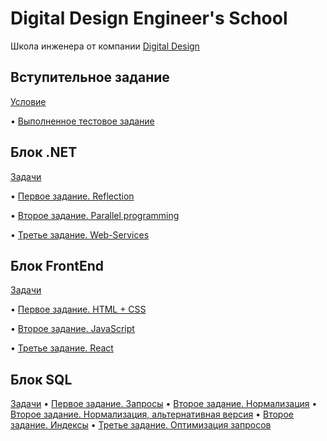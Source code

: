 # Digital Design Engineer's School

Школа инженера от компании [Digital Design](https://digdes.ru/it-university/shkola-inzhenera)


## Вступительное задание 
[Условие](https://docs.google.com/document/d/1IbihFMFaPLuBVJeAeonxhiogJ1ll447q/edit#heading=h.gjdgxs)

• [Выполненное тестовое задание](https://github.com/Escaper2/DigitalDesign-Engineer-School/tree/master/TextAnalyzer/TextAnalyzer)

## Блок .NET

[Задачи](https://docs.google.com/document/d/1zQWboO4BlXubMX-Ic_V9HX8e7aNG8Z48/edit?usp=sharing&ouid=108138686845824193994&rtpof=true&sd=true)

• [Первое задание. Reflection](https://github.com/Escaper2/DigitalDesign-Engineer-School/edit/master/README.md)

• [Второе задание. Parallel programming](https://github.com/Escaper2/DigitalDesign-Engineer-School/tree/master/TextAnalyzer/SecondTask)

• [Третье задание. Web-Services](https://github.com/Escaper2/DigitalDesign-Engineer-School/tree/master/TextAnalyzer/ThirdTask)

## Блок FrontEnd

[Задачи](https://docs.google.com/document/d/1ss9NCrRyuNK-B3qJXlKmO8t04G6bOpHj/edit?usp=sharing&ouid=108138686845824193994&rtpof=true&sd=true)

• [Первое задание. HTML + CSS](https://github.com/Escaper2/DigitalDesign-Engineer-School/tree/master/DigitalDesign.Frontend/FirstTask)

• [Второе задание. JavaScript](https://github.com/Escaper2/DigitalDesign-Engineer-School/tree/master/DigitalDesign.Frontend/SecondTask)

• [Третье задание. React](https://github.com/Escaper2/DigitalDesign-Engineer-School/tree/master/DigitalDesign.Frontend/ThirdTask)

## Блок SQL

[Задачи](https://docs.google.com/document/d/1_oguV5uQfBG9Q1bgQYI2EP12yx0sDE2i/edit?usp=sharing&ouid=108138686845824193994&rtpof=true&sd=true)
• [Первое задание. Запросы](https://github.com/Escaper2/DigitalDesign-Engineer-School/blob/master/DigitalDesign.SQL/FirstTask.sql)
• [Второе задание. Нормализация](https://github.com/Escaper2/DigitalDesign-Engineer-School/blob/master/DigitalDesign.SQL/SecondTask/SecondTask.sql)
• [Второе задание. Нормализация, альтернативная версия](https://github.com/Escaper2/DigitalDesign-Engineer-School/blob/master/DigitalDesign.SQL/SecondTask/AlternativeSecondTask.sql)
• [Второе задание. Индексы](https://github.com/Escaper2/DigitalDesign-Engineer-School/blob/master/DigitalDesign.SQL/SecondTask/IndexesTask.docx)
• [Третье задание. Оптимизация запросов](https://github.com/Escaper2/DigitalDesign-Engineer-School/blob/master/DigitalDesign.SQL/ThirdTask.sql)

